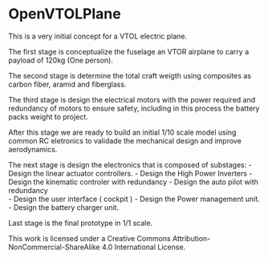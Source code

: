# OpenVTOLPlane

This is a very initial concept for a VTOL electric plane.

The first stage is conceptualize the fuselage an VTOR airplane to carry a payload of 120kg (One person).

The second stage is determine the total craft weigth using composites as carbon fiber, aramid and fiberglass.

The third stage is design the electrical motors with the power required and redundancy of motors to ensure safety, including in this process the battery packs weight to project.

After this stage we are ready to build an initial 1/10 scale model using common RC eletronics to validade the mechanical design and improve aerodynamics. 

The next stage is design the electronics that is composed of substages:
	- Design the linear actuator controllers.
	- Design the High Power Inverters
	- Design the kinematic controler with redundancy 
	- Design the auto pilot with redundancy  
	- Design the user interface ( cockpit )
	- Design the Power management unit.
	- Design the battery charger unit.

Last stage is the final prototype in 1/1 scale.

This work is licensed under a Creative Commons Attribution-NonCommercial-ShareAlike 4.0 International License.
